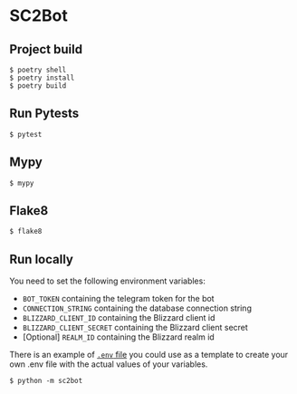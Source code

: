 # SC2Bot

## Project build

```
$ poetry shell
$ poetry install
$ poetry build
```

## Run Pytests

```
$ pytest
```

## Mypy

```
$ mypy
```

## Flake8

```
$ flake8
```

## Run locally
You need to set the following environment variables:
- `BOT_TOKEN` containing the telegram token for the bot
- `CONNECTION_STRING` containing the database connection string
- `BLIZZARD_CLIENT_ID` containing the Blizzard client id
- `BLIZZARD_CLIENT_SECRET` containing the Blizzard client secret
- [Optional] `REALM_ID` containing the Blizzard realm id

There is an example of [`.env` file](.env.sample) you could use as a template
to create your own .env file with the actual values of your variables.

```
$ python -m sc2bot
```

